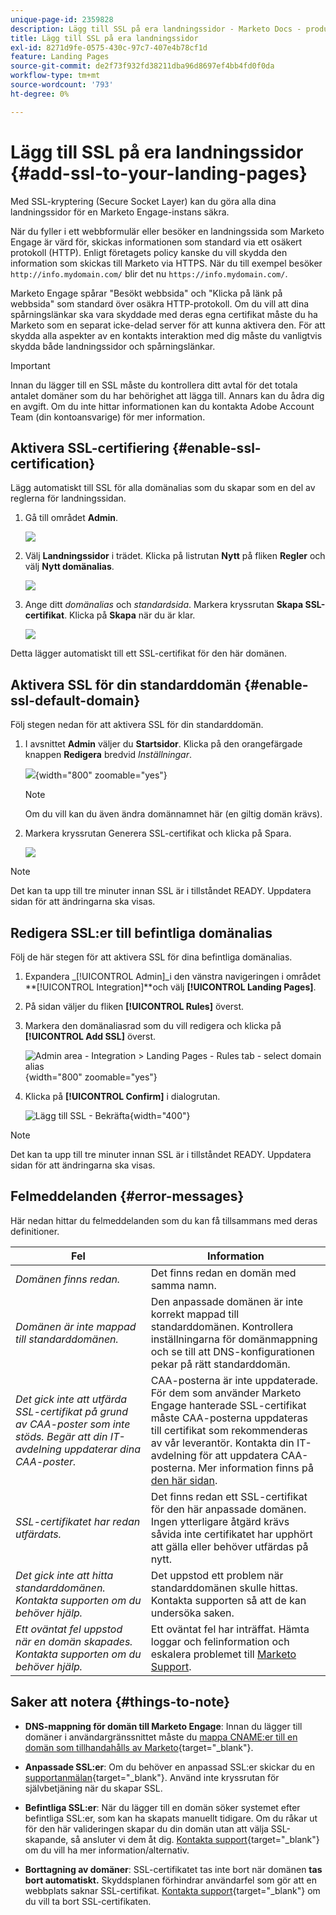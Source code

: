 ```yaml
---
unique-page-id: 2359828
description: Lägg till SSL på era landningssidor - Marketo Docs - produktdokumentation
title: Lägg till SSL på era landningssidor
exl-id: 8271d9fe-0575-430c-97c7-407e4b78cf1d
feature: Landing Pages
source-git-commit: de2f73f932fd38211dba96d8697ef4bb4fd0f0da
workflow-type: tm+mt
source-wordcount: '793'
ht-degree: 0%

---
```


# Lägg till SSL på era landningssidor {#add-ssl-to-your-landing-pages}

Med SSL-kryptering (Secure Socket Layer) kan du göra alla dina landningssidor för en Marketo Engage-instans säkra.

När du fyller i ett webbformulär eller besöker en landningssida som Marketo Engage är värd för, skickas informationen som standard via ett osäkert protokoll (HTTP). Enligt företagets policy kanske du vill skydda den information som skickas till Marketo via HTTPS. När du till exempel besöker `http://info.mydomain.com/` blir det nu `https://info.mydomain.com/`.

Marketo Engage spårar &quot;Besökt webbsida&quot; och &quot;Klicka på länk på webbsida&quot; som standard över osäkra HTTP-protokoll. Om du vill att dina spårningslänkar ska vara skyddade med deras egna certifikat måste du ha Marketo som en separat icke-delad server för att kunna aktivera den. För att skydda alla aspekter av en kontakts interaktion med dig måste du vanligtvis skydda både landningssidor och spårningslänkar.

>[!IMPORTANT]
>
>Innan du lägger till en SSL måste du kontrollera ditt avtal för det totala antalet domäner som du har behörighet att lägga till. Annars kan du ådra dig en avgift. Om du inte hittar informationen kan du kontakta Adobe Account Team (din kontoansvarige) för mer information.

## Aktivera SSL-certifiering {#enable-ssl-certification}

Lägg automatiskt till SSL för alla domänalias som du skapar som en del av reglerna för landningssidan.

1. Gå till området **Admin**.

   ![](assets/add-ssl-to-your-landing-pages-1.png)

1. Välj **Landningssidor** i trädet. Klicka på listrutan **Nytt** på fliken **Regler** och välj **Nytt domänalias**.

   ![](assets/add-ssl-to-your-landing-pages-2.png)

1. Ange ditt _domänalias_ och _standardsida_. Markera kryssrutan **Skapa SSL-certifikat**. Klicka på **Skapa** när du är klar.

   ![](assets/add-ssl-to-your-landing-pages-3.png)

Detta lägger automatiskt till ett SSL-certifikat för den här domänen.

## Aktivera SSL för din standarddomän {#enable-ssl-default-domain}

Följ stegen nedan för att aktivera SSL för din standarddomän.

1. I avsnittet **Admin** väljer du **Startsidor**. Klicka på den orangefärgade knappen **Redigera** bredvid _Inställningar_.

   ![](assets/add-ssl-to-your-landing-pages-4.png){width="800" zoomable="yes"}

   >[!NOTE]
   >
   >Om du vill kan du även ändra domännamnet här (en giltig domän krävs).

1. Markera kryssrutan Generera SSL-certifikat och klicka på Spara.

   ![](assets/add-ssl-to-your-landing-pages-5.png)

>[!NOTE]
>
>Det kan ta upp till tre minuter innan SSL är i tillståndet READY. Uppdatera sidan för att ändringarna ska visas.

## Redigera SSL:er till befintliga domänalias

Följ de här stegen för att aktivera SSL för dina befintliga domänalias.

1. Expandera _[!UICONTROL Admin]_i den vänstra navigeringen i området **[!UICONTROL Integration]**och välj **[!UICONTROL Landing Pages]**.

1. På sidan väljer du fliken **[!UICONTROL Rules]** överst.

1. Markera den domänaliasrad som du vill redigera och klicka på **[!UICONTROL Add SSL]** överst.

   ![Admin area - Integration > Landing Pages - Rules tab - select domain alias](./assets/admin-landing-pages-rules-add-ssl.png){width="800" zoomable="yes"}

1. Klicka på **[!UICONTROL Confirm]** i dialogrutan.

   ![Lägg till SSL - Bekräfta](./assets/generate-ssl-cert-confirm.png){width="400"}

>[!NOTE]
>
>Det kan ta upp till tre minuter innan SSL är i tillståndet READY. Uppdatera sidan för att ändringarna ska visas.

## Felmeddelanden {#error-messages}

Här nedan hittar du felmeddelanden som du kan få tillsammans med deras definitioner.

<table><thead>
  <tr>
    <th>Fel</th>
    <th>Information</th>
  </tr></thead>
<tbody>
<tr>
    <td><i>Domänen finns redan.</i></td>
    <td>Det finns redan en domän med samma namn.</td>
  </tr>
  <tr>
    <td><i>Domänen är inte mappad till standarddomänen.</i></td>
    <td>Den anpassade domänen är inte korrekt mappad till standarddomänen. Kontrollera inställningarna för domänmappning och se till att DNS-konfigurationen pekar på rätt standarddomän.</td>
  </tr>
  <tr>
    <td><i>Det gick inte att utfärda SSL-certifikat på grund av CAA-poster som inte stöds. Begär att din IT-avdelning uppdaterar dina CAA-poster.</i></td>
    <td>CAA-posterna är inte uppdaterade. För dem som använder Marketo Engage hanterade SSL-certifikat måste CAA-posterna uppdateras till certifikat som rekommenderas av vår leverantör. Kontakta din IT-avdelning för att uppdatera CAA-posterna. Mer information finns på <a href="https://nation.marketo.com/t5/product-blogs/changes-to-marketo-engage-secured-domains-platform/ba-p/329305#M2246">den här sidan</a>.</td>
  </tr>
  <tr>
    <td><i>SSL-certifikatet har redan utfärdats.</i></td>
    <td>Det finns redan ett SSL-certifikat för den här anpassade domänen. Ingen ytterligare åtgärd krävs såvida inte certifikatet har upphört att gälla eller behöver utfärdas på nytt.</td>
  </tr>
  <tr>
    <td><i>Det gick inte att hitta standarddomänen. Kontakta supporten om du behöver hjälp.</i></td>
    <td>Det uppstod ett problem när standarddomänen skulle hittas. Kontakta supporten så att de kan undersöka saken.</td>
  </tr>
  <tr>
    <td><i>Ett oväntat fel uppstod när en domän skapades. Kontakta supporten om du behöver hjälp.</i></td>
    <td>Ett oväntat fel har inträffat. Hämta loggar och felinformation och eskalera problemet till <a href="https://nation.marketo.com/t5/support/ct-p/Support" target="_blank">Marketo Support</a>.</td>
  </tr>
</tbody></table>

## Saker att notera {#things-to-note}

* **DNS-mappning för domän till Marketo Engage**: Innan du lägger till domäner i användargränssnittet måste du [mappa CNAME:er till en domän som tillhandahålls av Marketo](https://experienceleague.adobe.com/en/docs/marketo/using/getting-started/initial-setup/setup-steps#customize-your-landing-page-urls-with-a-cname){target="_blank"}.

* **Anpassade SSL:er**: Om du behöver en anpassad SSL:er skickar du en [supportanmälan](https://nation.marketo.com/t5/support/ct-p/Support){target="_blank"}. Använd inte kryssrutan för självbetjäning när du skapar SSL.

* **Befintliga SSL:er**: När du lägger till en domän söker systemet efter befintliga SSL:er, som kan ha skapats manuellt tidigare. Om du råkar ut för den här valideringen skapar du din domän utan att välja SSL-skapande, så ansluter vi dem åt dig. [Kontakta support](https://nation.marketo.com/t5/support/ct-p/Support){target="_blank"} om du vill ha mer information/alternativ.

* **Borttagning av domäner**: SSL-certifikatet tas inte bort när domänen **tas bort automatiskt.** Skyddsplanen förhindrar användarfel som gör att en webbplats saknar SSL-certifikat. [Kontakta support](https://nation.marketo.com/t5/support/ct-p/Support){target="_blank"} om du vill ta bort SSL-certifikaten.
